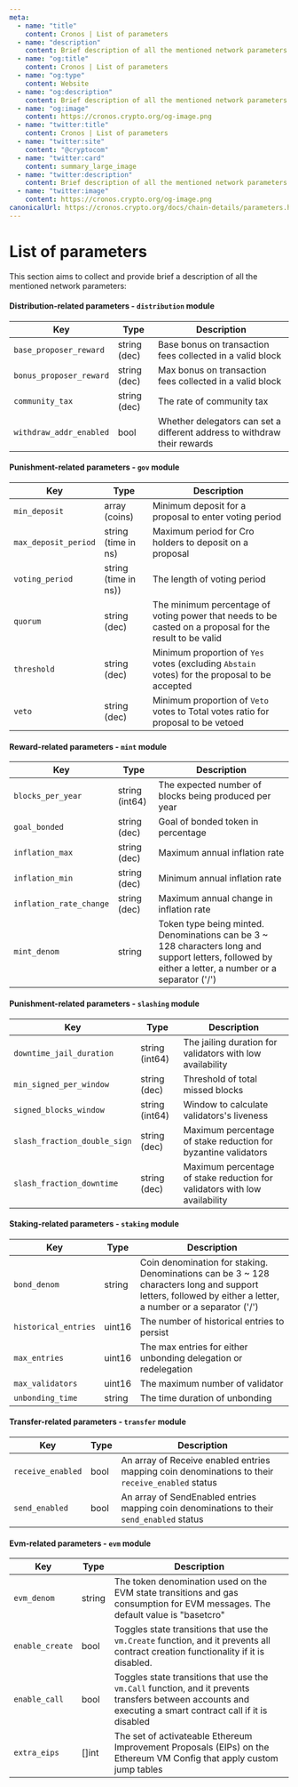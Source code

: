 ```yaml
---
meta:
  - name: "title"
    content: Cronos | List of parameters
  - name: "description"
    content: Brief description of all the mentioned network parameters
  - name: "og:title"
    content: Cronos | List of parameters
  - name: "og:type"
    content: Website
  - name: "og:description"
    content: Brief description of all the mentioned network parameters
  - name: "og:image"
    content: https://cronos.crypto.org/og-image.png
  - name: "twitter:title"
    content: Cronos | List of parameters
  - name: "twitter:site"
    content: "@cryptocom"
  - name: "twitter:card"
    content: summary_large_image
  - name: "twitter:description"
    content: Brief description of all the mentioned network parameters
  - name: "twitter:image"
    content: https://cronos.crypto.org/og-image.png
canonicalUrl: https://cronos.crypto.org/docs/chain-details/parameters.html
---
```


# List of parameters

This section aims to collect and provide brief a description of all the mentioned network parameters:


#### Distribution-related parameters - `distribution` module

| Key                     | Type         | Description                                                              |
| ----------------------- | ------------ | ------------------------------------------------------------------------ |
| `base_proposer_reward`  | string (dec) | Base bonus on transaction fees collected in a valid block                |
| `bonus_proposer_reward` | string (dec) | Max bonus on transaction fees collected in a valid block                 |
| `community_tax`         | string (dec) | The rate of community tax                                                |
| `withdraw_addr_enabled` | bool         | Whether delegators can set a different address to withdraw their rewards |

#### Punishment-related parameters - `gov` module

| Key                  | Type                 | Description                                                                                             |
| -------------------- | -------------------- | ------------------------------------------------------------------------------------------------------- |
| `min_deposit`        | array (coins)        | Minimum deposit for a proposal to enter voting period                                                   |
| `max_deposit_period` | string (time in ns)  | Maximum period for Cro holders to deposit on a proposal                                                 |
| `voting_period`      | string (time in ns)) | The length of voting period                                                                             |
| `quorum`             | string (dec)         | The minimum percentage of voting power that needs to be casted on a proposal for the result to be valid |
| `threshold`          | string (dec)         | Minimum proportion of `Yes` votes (excluding `Abstain` votes) for the proposal to be accepted           |
| `veto`               | string (dec)         | Minimum proportion of `Veto` votes to Total votes ratio for proposal to be vetoed                       |


#### Reward-related parameters - `mint` module

| Key                     | Type           | Description                                           |
| ----------------------- | -------------- | ----------------------------------------------------- |
| `blocks_per_year`       | string (int64) | The expected number of blocks being produced per year |
| `goal_bonded`           | string (dec)   | Goal of bonded token in percentage                    |
| `inflation_max`         | string (dec)   | Maximum annual inflation rate                         |
| `inflation_min`         | string (dec)   | Minimum annual inflation rate                         |
| `inflation_rate_change` | string (dec)   | Maximum annual change in inflation rate               |
| `mint_denom`            | string         | Token type being minted. Denominations can be 3 ~ 128 characters long and support letters, followed by either a letter, a number or a separator ('/')                              |

#### Punishment-related parameters - `slashing` module

| Key                          | Type           | Description                                                                |
| ---------------------------- | -------------- | -------------------------------------------------------------------------- |
| `downtime_jail_duration`     | string (int64) | The jailing duration for validators with low availability                  |
| `min_signed_per_window`      | string (dec)   | Threshold of total missed blocks                                           |
| `signed_blocks_window`       | string (int64) | Window to calculate validators's liveness                                  |
| `slash_fraction_double_sign` | string (dec)   | Maximum percentage of stake reduction for byzantine validators             |
| `slash_fraction_downtime`    | string (dec)   | Maximum percentage of stake reduction for validators with low availability |



#### Staking-related parameters - `staking` module

| Key                  | Type   | Description                                                     |
| -------------------- | ------ | --------------------------------------------------------------- |
| `bond_denom`         | string | Coin denomination for staking. Denominations can be 3 ~ 128 characters long and support letters, followed by either a letter, a number or a separator ('/')                                   |
| `historical_entries` | uint16 | The number of historical entries to persist                     |
| `max_entries`        | uint16 | The max entries for either unbonding delegation or redelegation |
| `max_validators`     | uint16 | The maximum number of validator                                 |
| `unbonding_time`     | string | The time duration of unbonding                                  |

#### Transfer-related parameters - `transfer` module

| Key                     | Type           | Description                                           |
| ----------------------- | -------------- | ----------------------------------------------------- |
| `receive_enabled`       | bool           | An array of Receive enabled entries mapping coin denominations to their `receive_enabled` status |
| `send_enabled`          | bool           | An array of SendEnabled entries mapping coin denominations to their `send_enabled` status |

#### Evm-related parameters - `evm` module

| Key                     | Type         | Description                                                              |
| ----------------------- | ------------ | ------------------------------------------------------------------------ |
| `evm_denom`             | string       | The token denomination used on the EVM state transitions and gas consumption for EVM messages. The default value is "basetcro"              |
| `enable_create`         | bool         | Toggles state transitions that use the `vm.Create` function, and it prevents all contract creation functionality if it is disabled.                |
| `enable_call`           | bool         | Toggles state transitions that use the `vm.Call` function, and it prevents transfers between accounts and executing a smart contract call if it is disabled                                                |
| `extra_eips`            | []int        | The set of activateable Ethereum Improvement Proposals (EIPs) on the Ethereum VM Config that apply custom jump tables |
